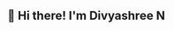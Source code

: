 ## 👋 Hi there! I'm Divyashree N

<!--
**Divyashree132/Divyashree132** is a ✨ _special_ ✨ repository because its `README.md` (this file) appears on your GitHub profile.

🎓  Electronics and Communication Engineering student from VTU.  
📍 Based in Bengaluru | Passionate about **Full-Stack Web Development**, **Data Analytics**, and building smart dashboards.  
📈 Constantly learning and applying Python, SQL, Django, Tableau

---

### 🚀 Technical Skills  
- **Languages:** Python, JavaScript, HTML, CSS  
- **Frameworks:** Django  
- **Database:** MySQL  
- **Tools:** Tableau, Advanced Excel  
- **Concepts:** OOPs, Data Analysis, 

---

---

### 📜 Certifications
- ✅ Python Full Stack Development – *Palle Technologies*  
- ✅ Data Analytics Job Simulation – *Forage*  
- ✅ Youth Employment Program – *TCS*

---




Thanks for visiting! 😊 Feel free to explore my repositories or connect with me for collaborations or internships!




-->
